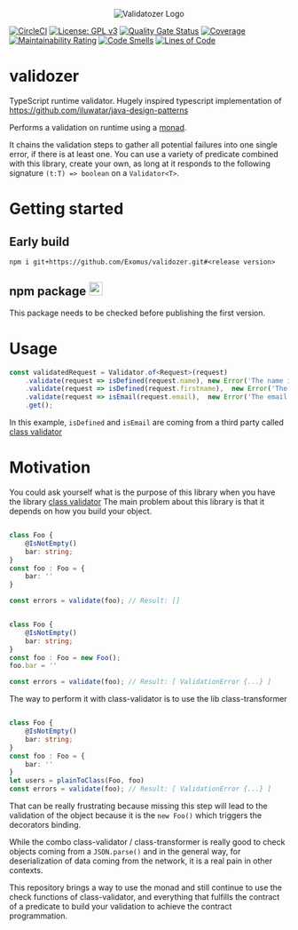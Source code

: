 <p align="center">
<img src="https://i.imgur.com/skE2evv.png" alt="Validatozer Logo" />
</p>

<p align="center">
    
[![CircleCI](https://circleci.com/gh/Exomus/validozer.svg?style=shield)](https://circleci.com/gh/Exomus/validozer) 
[![License: GPL v3](https://img.shields.io/badge/License-GPLv3-blue.svg)](https://www.gnu.org/licenses/gpl-3.0) 
[![Quality Gate Status](https://sonarcloud.io/api/project_badges/measure?project=Exomus_validozer&metric=alert_status)](https://sonarcloud.io/dashboard?id=Exomus_validozer)
[![Coverage](https://sonarcloud.io/api/project_badges/measure?project=Exomus_validozer&metric=coverage)](https://sonarcloud.io/dashboard?id=Exomus_validozer)
[![Maintainability Rating](https://sonarcloud.io/api/project_badges/measure?project=Exomus_validozer&metric=sqale_rating)](https://sonarcloud.io/dashboard?id=Exomus_validozer)
[![Code Smells](https://sonarcloud.io/api/project_badges/measure?project=Exomus_validozer&metric=code_smells)](https://sonarcloud.io/dashboard?id=Exomus_validozer)
[![Lines of Code](https://sonarcloud.io/api/project_badges/measure?project=Exomus_validozer&metric=ncloc)](https://sonarcloud.io/dashboard?id=Exomus_validozer) 

</p>

# validozer
TypeScript runtime validator. Hugely inspired typescript implementation of https://github.com/iluwatar/java-design-patterns

Performs a validation on runtime using a [monad](https://en.wikipedia.org/wiki/Monad_(functional_programming)).

It chains the validation steps to gather all potential failures into one single error, if there is at least one.
You can use a variety of predicate combined with this library, create your own, as long at it responds to the following signature `(t:T) => boolean` on a `Validator<T>`.

# Getting started

## Early build
`npm i git+https://github.com/Exomus/validozer.git#<release version>`

## npm package <img src="https://pbs.twimg.com/media/EDoWJbUXYAArclg.png" width="24" height="24" />

This package needs to be checked before publishing the first version.

# Usage

```typescript
const validatedRequest = Validator.of<Request>(request)
    .validate(request => isDefined(request.name), new Error('The name is not defined'))
    .validate(request => isDefined(request.firstname),  new Error('The firstname is not defined'))
    .validate(request => isEmail(request.email),  new Error('The email is not at the right format'))
    .get();
```

In this example, `isDefined` and `isEmail` are coming from a third party called [class validator](https://github.com/typestack/class-validator)


# Motivation

You could ask yourself what is the purpose of this library when you have the library [class validator](https://github.com/typestack/class-validator)
The main problem about this library is that it depends on how you build your object.

```typescript

class Foo {
    @IsNotEmpty()
    bar: string;
}
const foo : Foo = {
    bar: ''
}

const errors = validate(foo); // Result: []
```

```typescript

class Foo {
    @IsNotEmpty()
    bar: string;
}
const foo : Foo = new Foo();
foo.bar = ''

const errors = validate(foo); // Result: [ ValidationError {...} ]
```

The way to perform it with class-validator is to use the lib class-transformer

```typescript

class Foo {
    @IsNotEmpty()
    bar: string;
}
const foo : Foo = {
    bar: ''
}
let users = plainToClass(Foo, foo)
const errors = validate(foo); // Result: [ ValidationError {...} ]
```

That can be really frustrating because missing this step will lead to the validation of the object
because it is the `new Foo()` which triggers the decorators binding.

While the combo class-validator / class-transformer is really good to check objects
coming from a `JSON.parse()` and in the general way, for deserialization of data coming from the network,
it is a real pain in other contexts.

This repository brings a way to use the monad and still continue to use the check functions of class-validator, and everything
that fulfills the contract of a predicate to build your validation to achieve the contract programmation.
